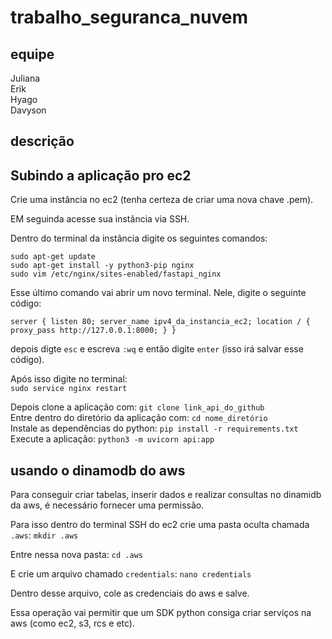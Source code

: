 # trabalho_seguranca_nuvem

## equipe

Juliana  
Erik  
Hyago  
Davyson  

## descrição

## Subindo a aplicação pro ec2
Crie uma instância no ec2 (tenha certeza de criar uma nova chave .pem). 

EM seguinda acesse sua instância via SSH. 

Dentro do terminal da instância digite os seguintes comandos:  

`sudo apt-get update`  
`sudo apt-get install -y python3-pip nginx`  
`sudo vim /etc/nginx/sites-enabled/fastapi_nginx`  

Esse último comando vai abrir um novo terminal. Nele, digite o seguinte código:  

`
server {
        listen 80;
        server_name ipv4_da_instancia_ec2;
        location / {
                proxy_pass http://127.0.0.1:8000;
        }
}
`

depois digte `esc` e escreva `:wq` e então digite `enter` (isso irá salvar esse código).  

Após isso digite no terminal:  
`sudo service nginx restart`  

Depois clone a aplicação com: `git clone link_api_do_github`  
Entre dentro do diretório da aplicação com: `cd nome_diretório`  
Instale as dependências do python: `pip install -r requirements.txt`  
Execute a aplicação: `python3 -m uvicorn api:app`  

## usando o dinamodb do aws
Para conseguir criar tabelas, inserir dados e realizar consultas no dinamidb da aws, é necessário fornecer uma permissão.  

Para isso dentro do terminal SSH do ec2 crie uma pasta oculta chamada `.aws`: `mkdir .aws`  

Entre nessa nova pasta: `cd .aws`  

E crie um arquivo chamado `credentials`: `nano credentials`  

Dentro desse arquivo, cole as credenciais do aws e salve.

Essa operação vai permitir que um SDK python consiga criar serviços na aws (como ec2, s3, rcs e etc).